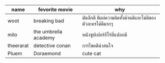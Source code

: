 | name | fevorite movie       | why                                                        |
| ---- | -------------------- | ---------------------------------------------------------- |
| woot | breaking bad         | มันลึกดี ตีแผ่ความคิดทั้งด้านดีและไม่ดีของตัวละครได้ดีมากๆ |
| milo | the umbrella academy | หนังซูปเปอร์อีโร่ที่แปลกดี                                 |
| theerarat | detective conan  | การไขคดีน่าสนใจ |
| Pluem | Doraemond | cute cat |